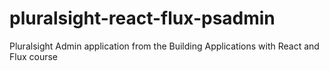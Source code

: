 # pluralsight-react-flux-psadmin
Pluralsight Admin application from the Building Applications with React and Flux course
